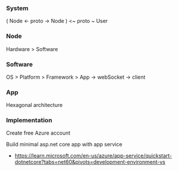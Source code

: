 ### System

( Node <- proto -> Node ) <~ proto ~ User

### Node

Hardware > Software

### Software

OS > Platform > Framework > App
 -> webSocket -> client

### App

Hexagonal architecture

### Implementation

Create free Azure account

Build minimal asp.net core app with app service
* https://learn.microsoft.com/en-us/azure/app-service/quickstart-dotnetcore?tabs=net60&pivots=development-environment-vs
